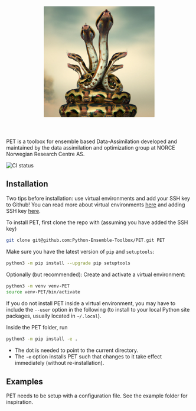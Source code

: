 <h1 align="center">
<img src="https://github.com/Python-Ensemble-Toolbox/.github/blob/main/profile/pictures/logo.png" width="300">
</h1><br>

PET is a toolbox for ensemble based Data-Assimilation developed and maintained
by the data assimilation and optimization group
at NORCE Norwegian Research Centre AS.

![CI status](https://github.com/Python-Ensemble-Toolbox/PET/actions/workflows/tests.yml/badge.svg)


## Installation

Two tips before installation: use virtual environments and add your SSH key to
Github! You can read more about virtual environments
[here](https://docs.python.org/3/tutorial/venv.html) and adding SSH key [here](https://help.github.com/en/articles/adding-a-new-ssh-key-to-your-github-account).

To install PET, first clone the repo with (assuming you have added the SSH key)

```sh
git clone git@github.com:Python-Ensemble-Toolbox/PET.git PET
```

Make sure you have the latest version of `pip` and `setuptools`:

```sh
python3 -m pip install --upgrade pip setuptools
```

Optionally (but recommended): Create and activate a virtual environment:

```sh
python3 -m venv venv-PET
source venv-PET/bin/activate
```

If you do not install PET inside a virtual environment,
you may have to include the `--user` option in the following
(to install to your local Python site packages, usually located in `~/.local`).

Inside the PET folder, run

```sh
python3 -m pip install -e .
```

- The dot is needed to point to the current directory.
- The `-e` option installs PET such that changes to it take effect immediately
  (without re-installation).

## Examples

PET needs to be setup with a configuration file. See the example folder for inspiration.
